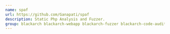 ```yaml
---
name: spaf
url: https://github.com/Ganapati/spaf
description: Static Php Analysis and Fuzzer.
group: blackarch blackarch-webapp blackarch-fuzzer blackarch-code-audit
---
```

